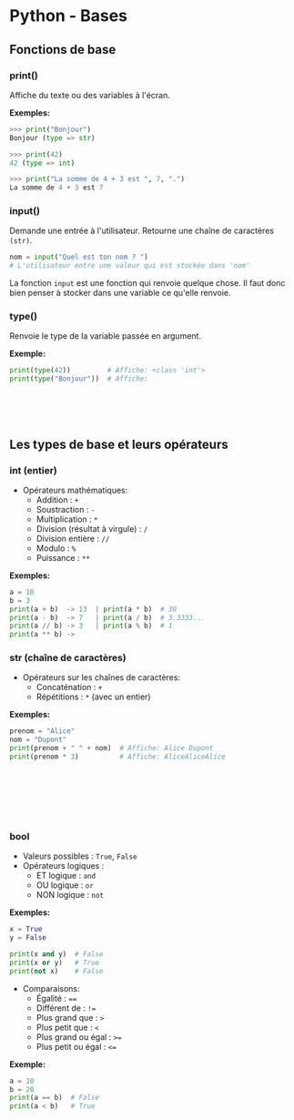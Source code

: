 # Python - Bases

## Fonctions de base

### print()

Affiche du texte ou des variables à l'écran.

**Exemples:**

```python
>>> print("Bonjour") 
Bonjour (type => str)

>>> print(42) 
42 (type => int)

>>> print("La somme de 4 + 3 est ", 7, ".")
La somme de 4 + 3 est 7
```

### input()

Demande une entrée à l'utilisateur. Retourne une chaîne de caractères `(str)`.

```python
nom = input("Quel est ton nom ? ")  
# L'utilisateur entre une valeur qui est stockée dans 'nom'
```

La fonction `input` est une fonction qui renvoie quelque chose. Il faut donc bien penser à stocker dans une variable ce qu'elle renvoie.

### type()

Renvoie le type de la variable passée en argument.

**Exemple:**

```python
print(type(42))         # Affiche: <class 'int'>
print(type("Bonjour"))  # Affiche:
```

<br/>
<br/>
<br/>

## Les types de base et leurs opérateurs

### int (entier)

* Opérateurs mathématiques:
  * Addition :  `+`
  * Soustraction : `-`
  * Multiplication : `*`
  * Division (résultat à virgule) : `/`
  * Division entière : `//`
  * Modulo : `%`
  * Puissance : `**`

**Exemples:**

```python
a = 10
b = 3
print(a + b)  -> 13  | print(a * b)  # 30
print(a - b)  -> 7   | print(a / b)  # 3.3333...
print(a // b) -> 3   | print(a % b)  # 1
print(a ** b) ->
```

### str (chaîne de caractères)

* Opérateurs sur les chaînes de caractères:
  * Concaténation : `+`
  * Répétitions : `*` (avec un entier)

**Exemples:**

```python
prenom = "Alice"
nom = "Dupont"
print(prenom + " " + nom)  # Affiche: Alice Dupont
print(prenom * 3)          # Affiche: AliceAliceAlice
```

<br/>
<br/>
<br/>
<br/>
<br/>


### bool

* Valeurs possibles : `True`, `False`
* Opérateurs logiques :
  * ET logique : `and`
  * OU logique : `or`
  * NON logique : `not`
  
**Exemples:**

```python
x = True
y = False

print(x and y)  # False
print(x or y)   # True
print(not x)    # False
```

* Comparaisons:
  * Égalité : `==`
  * Différent de : `!=`
  * Plus grand que : `>`
  * Plus petit que : `<`
  * Plus grand ou égal : `>=`
  * Plus petit ou égal : `<=`

**Exemple:**

```python
a = 10
b = 20
print(a == b)  # False
print(a < b)   # True
```